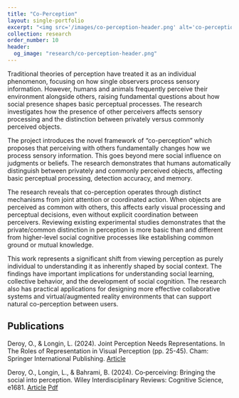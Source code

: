 ```yaml
---
title: "Co-Perception"
layout: single-portfolio
excerpt: "<img src='/images/co-perception-header.png' alt='co-perception'>"
collection: research
order_number: 10
header: 
  og_image: "research/co-perception-header.png"
---
```



Traditional theories of perception have treated it as an individual phenomenon, focusing on how single observers process sensory information. However, humans and animals frequently perceive their environment alongside others, raising fundamental questions about how social presence shapes basic perceptual processes. The research investigates how the presence of other perceivers affects sensory processing and the distinction between privately versus commonly perceived objects.

The project introduces the novel framework of “co-perception” which proposes that perceiving with others fundamentally changes how we process sensory information. This goes beyond mere social influence on judgments or beliefs. The research demonstrates that humans automatically distinguish between privately and commonly perceived objects, affecting basic perceptual processing, detection accuracy, and memory.

The research reveals that co-perception operates through distinct mechanisms from joint attention or coordinated action. When objects are perceived as common with others, this affects early visual processing and perceptual decisions, even without explicit coordination between perceivers. Reviewing existing experimental studies demonstrates that the private/common distinction in perception is more basic than and different from higher-level social cognitive processes like establishing common ground or mutual knowledge.

This work represents a significant shift from viewing perception as purely individual to understanding it as inherently shaped by social context. The findings have important implications for understanding social learning, collective behavior, and the development of social cognition. The research also has practical applications for designing more effective collaborative systems and virtual/augmented reality environments that can support natural co-perception between users.

## Publications

Deroy, O., & Longin, L. (2024). Joint Perception Needs Representations. In The Roles of Representation in Visual Perception (pp. 25-45). Cham: Springer International Publishing.
[Article](https://link.springer.com/chapter/10.1007/978-3-031-57353-8_2)

Deroy, O., Longin, L., & Bahrami, B. (2024). Co‐perceiving: Bringing the social into perception. Wiley Interdisciplinary Reviews: Cognitive Science, e1681.
[Article](https://wires.onlinelibrary.wiley.com/doi/full/10.1002/wcs.1681)
[Pdf](/files/longin2024co-perceiving.pdf)
